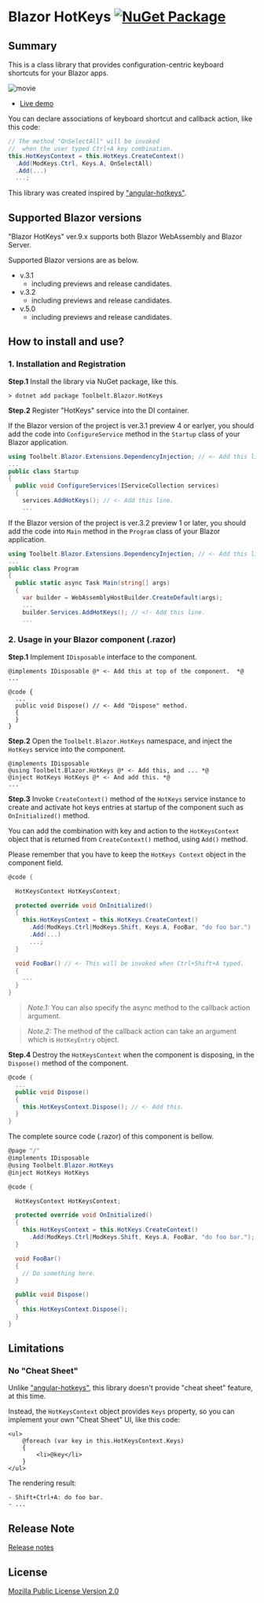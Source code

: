 # Blazor HotKeys [![NuGet Package](https://img.shields.io/nuget/v/Toolbelt.Blazor.HotKeys.svg)](https://www.nuget.org/packages/Toolbelt.Blazor.HotKeys/)

## Summary

This is a class library that provides configuration-centric keyboard shortcuts for your Blazor apps.

![movie](https://raw.githubusercontent.com/jsakamoto/Toolbelt.Blazor.HotKeys/master/.assets/movie-001.gif)

- [Live demo](https://jsakamoto.github.io/Toolbelt.Blazor.HotKeys/)

You can declare associations of keyboard shortcut and callback action, like this code:

```csharp
// The method "OnSelectAll" will be invoked 
//  when the user typed Ctrl+A key combination.
this.HotKeysContext = this.HotKeys.CreateContext()
  .Add(ModKeys.Ctrl, Keys.A, OnSelectAll)
  .Add(...)
  ...;
```

This library was created inspired by ["angular-hotkeys"](https://github.com/chieffancypants/angular-hotkeys).

## Supported Blazor versions

"Blazor HotKeys" ver.9.x supports both Blazor WebAssembly and Blazor Server.

Supported Blazor versions are as below.

- v.3.1
    - including previews and release candidates.
- v.3.2
    - including previews and release candidates.
- v.5.0
    - including previews and release candidates.

## How to install and use?

### 1. Installation and Registration

**Step.1** Install the library via NuGet package, like this.

```shell
> dotnet add package Toolbelt.Blazor.HotKeys
```

**Step.2** Register "HotKeys" service into the DI container.

If the Blazor version of the project is ver.3.1 preview 4 or earlyer, you should add the code into  `ConfigureService` method in the `Startup` class of your Blazor application.

```csharp
using Toolbelt.Blazor.Extensions.DependencyInjection; // <- Add this line, and...
...
public class Startup
{
  public void ConfigureServices(IServiceCollection services)
  {
    services.AddHotKeys(); // <- Add this line.
    ...
```

If the Blazor version of the project is ver.3.2 preview 1 or later, you should add the code into  `Main` method in the `Program` class of your Blazor application.

```csharp
using Toolbelt.Blazor.Extensions.DependencyInjection; // <- Add this line, and...
...
public class Program
{
  public static async Task Main(string[] args)
  {
    var builder = WebAssemblyHostBuilder.CreateDefault(args);
    ...
    builder.Services.AddHotKeys(); // <!- Add this line.
    ...
```

### 2. Usage in your Blazor component (.razor)

**Step.1** Implement `IDisposable` interface to the component.

```razor
@implements IDisposable @* <- Add this at top of the component.  *@
...

@code {
  ...
  public void Dispose() // <- Add "Dispose" method.
  {
  }
}
```

**Step.2** Open the `Toolbelt.Blazor.HotKeys` namespace, and inject the `HotKeys` service into the component.

```razor
@implements IDisposable
@using Toolbelt.Blazor.HotKeys @* <- Add this, and ... *@
@inject HotKeys HotKeys @* <- And add this. *@
...
```

**Step.3** Invoke `CreateContext()` method of the `HotKeys` service instance to create and activate hot keys entries at startup of the component such as `OnInitialized()` method.

You can add the combination with key and action to the `HotKeysContext` object that is returned from `CreateContext()` method, using `Add()` method.

Please remember that you have to keep the `HotKeys Context` object in the component field.

```csharp
@code {

  HotKeysContext HotKeysContext;

  protected override void OnInitialized()
  {
    this.HotKeysContext = this.HotKeys.CreateContext()
      .Add(ModKeys.Ctrl|ModKeys.Shift, Keys.A, FooBar, "do foo bar.")
      .Add(...)
      ...;
  }

  void FooBar() // <- This will be invoked when Ctrl+Shift+A typed.
  {
    ...
  }
}
```

> _Note.1:_ You can also specify the async method to the callback action argument.

> _Note.2:_ The method of the callback action can take an argument which is `HotKeyEntry` object.


**Step.4** Destroy the `HotKeysContext` when the component is disposing, in the `Dispose()` method of the component.

```csharp
@code {
  ...
  public void Dispose()
  {
    this.HotKeysContext.Dispose(); // <- Add this.
  }
}
```

The complete source code (.razor) of this component is bellow.

```csharp
@page "/"
@implements IDisposable
@using Toolbelt.Blazor.HotKeys
@inject HotKeys HotKeys

@code {

  HotKeysContext HotKeysContext;

  protected override void OnInitialized()
  {
    this.HotKeysContext = this.HotKeys.CreateContext()
      .Add(ModKeys.Ctrl|ModKeys.Shift, Keys.A, FooBar, "do foo bar.");
  }

  void FooBar()
  {
    // Do something here.
  }

  public void Dispose()
  {
    this.HotKeysContext.Dispose();
  }
}
```

## Limitations

### No "Cheat Sheet"

Unlike ["angular-hotkeys"](https://github.com/chieffancypants/angular-hotkeys), this library doesn't provide "cheat sheet" feature, at this time.

Instead, the `HotKeysContext` object provides `Keys` property, so you can implement your own "Cheat Sheet" UI, like this code:

```razor
<ul>
    @foreach (var key in this.HotKeysContext.Keys)
    {
        <li>@key</li>
    }
</ul>
```

The rendering result:

```
- Shift+Ctrl+A: do foo bar.
- ...
```

## Release Note

[Release notes](https://github.com/jsakamoto/Toolbelt.Blazor.HotKeys/blob/master/RELEASE-NOTES.txt)

## License

[Mozilla Public License Version 2.0](https://github.com/jsakamoto/Toolbelt.Blazor.HotKeys/blob/master/LICENSE)

